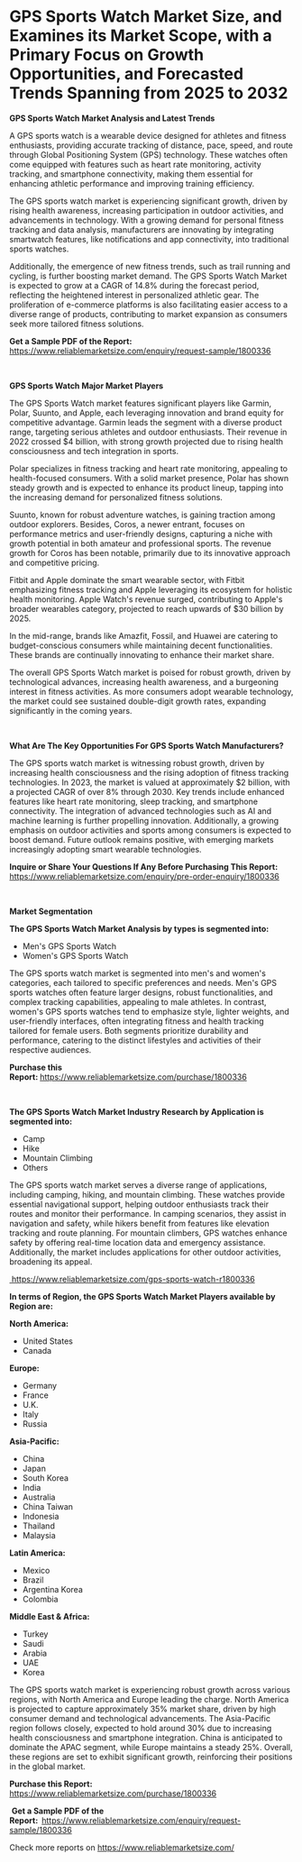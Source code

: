 <p><h1>GPS Sports Watch Market Size, and Examines its Market Scope, with a Primary Focus on Growth Opportunities, and Forecasted Trends Spanning from 2025 to 2032</h1></p><p><strong>GPS Sports Watch Market Analysis and Latest Trends</strong></p>
<p><p>A GPS sports watch is a wearable device designed for athletes and fitness enthusiasts, providing accurate tracking of distance, pace, speed, and route through Global Positioning System (GPS) technology. These watches often come equipped with features such as heart rate monitoring, activity tracking, and smartphone connectivity, making them essential for enhancing athletic performance and improving training efficiency.</p><p>The GPS sports watch market is experiencing significant growth, driven by rising health awareness, increasing participation in outdoor activities, and advancements in technology. With a growing demand for personal fitness tracking and data analysis, manufacturers are innovating by integrating smartwatch features, like notifications and app connectivity, into traditional sports watches.</p><p>Additionally, the emergence of new fitness trends, such as trail running and cycling, is further boosting market demand. The GPS Sports Watch Market is expected to grow at a CAGR of 14.8% during the forecast period, reflecting the heightened interest in personalized athletic gear. The proliferation of e-commerce platforms is also facilitating easier access to a diverse range of products, contributing to market expansion as consumers seek more tailored fitness solutions.</p></p>
<p><strong>Get a Sample PDF of the Report:&nbsp;</strong> <a href="https://www.reliablemarketsize.com/enquiry/request-sample/1800336?utm_campaign=2316&utm_medium=2&utm_source=Github&utm_content=ia&utm_term=07022025&utm_id=gps-sports-watch">https://www.reliablemarketsize.com/enquiry/request-sample/1800336</a></p>
<p>&nbsp;</p>
<p><strong>GPS Sports Watch Major Market Players</strong></p>
<p><p>The GPS Sports Watch market features significant players like Garmin, Polar, Suunto, and Apple, each leveraging innovation and brand equity for competitive advantage. Garmin leads the segment with a diverse product range, targeting serious athletes and outdoor enthusiasts. Their revenue in 2022 crossed $4 billion, with strong growth projected due to rising health consciousness and tech integration in sports.</p><p>Polar specializes in fitness tracking and heart rate monitoring, appealing to health-focused consumers. With a solid market presence, Polar has shown steady growth and is expected to enhance its product lineup, tapping into the increasing demand for personalized fitness solutions.</p><p>Suunto, known for robust adventure watches, is gaining traction among outdoor explorers. Besides, Coros, a newer entrant, focuses on performance metrics and user-friendly designs, capturing a niche with growth potential in both amateur and professional sports. The revenue growth for Coros has been notable, primarily due to its innovative approach and competitive pricing.</p><p>Fitbit and Apple dominate the smart wearable sector, with Fitbit emphasizing fitness tracking and Apple leveraging its ecosystem for holistic health monitoring. Apple Watch's revenue surged, contributing to Apple's broader wearables category, projected to reach upwards of $30 billion by 2025.</p><p>In the mid-range, brands like Amazfit, Fossil, and Huawei are catering to budget-conscious consumers while maintaining decent functionalities. These brands are continually innovating to enhance their market share.</p><p>The overall GPS Sports Watch market is poised for robust growth, driven by technological advances, increasing health awareness, and a burgeoning interest in fitness activities. As more consumers adopt wearable technology, the market could see sustained double-digit growth rates, expanding significantly in the coming years.</p></p>
<p>&nbsp;</p>
<p><strong>What Are The Key Opportunities For GPS Sports Watch Manufacturers?</strong></p>
<p><p>The GPS sports watch market is witnessing robust growth, driven by increasing health consciousness and the rising adoption of fitness tracking technologies. In 2023, the market is valued at approximately $2 billion, with a projected CAGR of over 8% through 2030. Key trends include enhanced features like heart rate monitoring, sleep tracking, and smartphone connectivity. The integration of advanced technologies such as AI and machine learning is further propelling innovation. Additionally, a growing emphasis on outdoor activities and sports among consumers is expected to boost demand. Future outlook remains positive, with emerging markets increasingly adopting smart wearable technologies.</p></p>
<p><strong>Inquire or Share Your Questions If Any Before Purchasing This Report:</strong> <a href="https://www.reliablemarketsize.com/enquiry/pre-order-enquiry/1800336?utm_campaign=2316&utm_medium=2&utm_source=Github&utm_content=ia&utm_term=07022025&utm_id=gps-sports-watch">https://www.reliablemarketsize.com/enquiry/pre-order-enquiry/1800336</a></p>
<p>&nbsp;</p>
<p><strong>Market Segmentation</strong></p>
<p><strong>The GPS Sports Watch Market Analysis by types is segmented into:</strong></p>
<p><ul><li>Men's GPS Sports Watch</li><li>Women's GPS Sports Watch</li></ul></p>
<p><p>The GPS sports watch market is segmented into men's and women's categories, each tailored to specific preferences and needs. Men's GPS sports watches often feature larger designs, robust functionalities, and complex tracking capabilities, appealing to male athletes. In contrast, women's GPS sports watches tend to emphasize style, lighter weights, and user-friendly interfaces, often integrating fitness and health tracking tailored for female users. Both segments prioritize durability and performance, catering to the distinct lifestyles and activities of their respective audiences.</p></p>
<p><strong>Purchase this Report:&nbsp;</strong><a href="https://www.reliablemarketsize.com/purchase/1800336?utm_campaign=2316&utm_medium=2&utm_source=Github&utm_content=ia&utm_term=07022025&utm_id=gps-sports-watch">https://www.reliablemarketsize.com/purchase/1800336</a></p>
<p>&nbsp;</p>
<p><strong>The GPS Sports Watch Market Industry Research by Application is segmented into:</strong></p>
<p><ul><li>Camp</li><li>Hike</li><li>Mountain Climbing</li><li>Others</li></ul></p>
<p><p>The GPS sports watch market serves a diverse range of applications, including camping, hiking, and mountain climbing. These watches provide essential navigational support, helping outdoor enthusiasts track their routes and monitor their performance. In camping scenarios, they assist in navigation and safety, while hikers benefit from features like elevation tracking and route planning. For mountain climbers, GPS watches enhance safety by offering real-time location data and emergency assistance. Additionally, the market includes applications for other outdoor activities, broadening its appeal.</p></p>
<p><a href="https://www.reliablemarketsize.com/gps-sports-watch-r1800336?utm_campaign=2316&utm_medium=2&utm_source=Github&utm_content=ia&utm_term=07022025&utm_id=gps-sports-watch">&nbsp;https://www.reliablemarketsize.com/gps-sports-watch-r1800336</a></p>
<p><strong>In terms of Region, the GPS Sports Watch Market Players available by Region are:</strong></p>
<p>
    <p> <strong> North America: </strong>
        <ul>
            <li>United States</li>
            <li>Canada</li>
        </ul>
        </p> 
    <p> <strong> Europe: </strong>
        <ul>
            <li>Germany</li>
            <li>France</li>
            <li>U.K.</li>
            <li>Italy</li>
            <li>Russia</li>
        </ul>
        </p> 
    <p> <strong> Asia-Pacific: </strong>
        <ul>
            <li>China</li>
            <li>Japan</li>
            <li>South Korea</li>
            <li>India</li>
            <li>Australia</li>
            <li>China Taiwan</li>
            <li>Indonesia</li>
            <li>Thailand</li>
            <li>Malaysia</li>
        </ul>
        </p> 
    <p> <strong> Latin America: </strong>
        <ul>
            <li>Mexico</li>
            <li>Brazil</li>
            <li>Argentina Korea</li>
            <li>Colombia</li>
        </ul>
        </p> 
    <p> <strong> Middle East & Africa: </strong>
        <ul>
            <li>Turkey</li>
            <li>Saudi</li>
            <li>Arabia</li>
            <li>UAE</li>
            <li>Korea</li>
        </ul>
    </p>
    </p>
<p><p>The GPS sports watch market is experiencing robust growth across various regions, with North America and Europe leading the charge. North America is projected to capture approximately 35% market share, driven by high consumer demand and technological advancements. The Asia-Pacific region follows closely, expected to hold around 30% due to increasing health consciousness and smartphone integration. China is anticipated to dominate the APAC segment, while Europe maintains a steady 25%. Overall, these regions are set to exhibit significant growth, reinforcing their positions in the global market.</p></p>
<p><strong>Purchase this Report: </strong><a href="https://www.reliablemarketsize.com/purchase/1800336?utm_campaign=2316&utm_medium=2&utm_source=Github&utm_content=ia&utm_term=07022025&utm_id=gps-sports-watch">https://www.reliablemarketsize.com/purchase/1800336</a></p>
<p>&nbsp;<strong>Get a Sample PDF of the Report:&nbsp;&nbsp;</strong><a href="https://www.reliablemarketsize.com/enquiry/request-sample/1800336?utm_campaign=2316&utm_medium=2&utm_source=Github&utm_content=ia&utm_term=07022025&utm_id=gps-sports-watch">https://www.reliablemarketsize.com/enquiry/request-sample/1800336</a></p>
<p><strong></strong></p>
<p>Check more reports on <a href="https://www.reliablemarketsize.com/?utm_campaign=2316&utm_medium=2&utm_source=Github&utm_content=ia&utm_term=07022025&utm_id=gps-sports-watch">https://www.reliablemarketsize.com/</a></p>